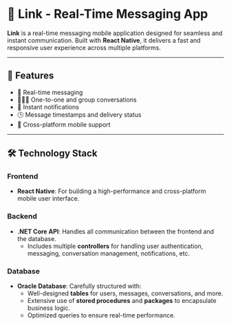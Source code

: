 # 📱 Link - Real-Time Messaging App

**Link** is a real-time messaging mobile application designed for seamless and instant communication. Built with **React Native**, it delivers a fast and responsive user experience across multiple platforms.

---

## 🚀 Features

- 📩 Real-time messaging
- 🧑‍🤝‍🧑 One-to-one and group conversations
- 🔔 Instant notifications
- 🕒 Message timestamps and delivery status
- 📱 Cross-platform mobile support

---

## 🛠️ Technology Stack

### Frontend
- **React Native**: For building a high-performance and cross-platform mobile user interface.

### Backend
- **.NET Core API**: Handles all communication between the frontend and the database.
  - Includes multiple **controllers** for handling user authentication, messaging, conversation management, notifications, etc.

### Database
- **Oracle Database**: Carefully structured with:
  - Well-designed **tables** for users, messages, conversations, and more.
  - Extensive use of **stored procedures** and **packages** to encapsulate business logic.
  - Optimized queries to ensure real-time performance.
